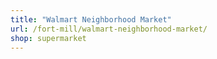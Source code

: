 ```yaml
---
title: "Walmart Neighborhood Market"
url: /fort-mill/walmart-neighborhood-market/
shop: supermarket
---
```

